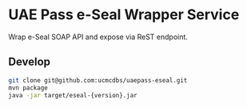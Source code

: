 # UAE Pass e-Seal Wrapper Service

Wrap e-Seal SOAP API and expose via ReST endpoint.

## Develop

```bash
git clone git@github.com:ucmcdbs/uaepass-eseal.git
mvn package
java -jar target/eseal-{version}.jar
```
